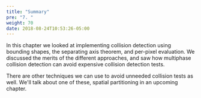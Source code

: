 ```yaml
---
title: "Summary"
pre: "7. "
weight: 70
date: 2018-08-24T10:53:26-05:00
---
```


In this chapter we looked at implementing collision detection using bounding shapes, the separating axis theorem, and per-pixel evaluation.  We discussed the merits of the different approaches, and saw how multiphase collision detection can avoid expensive collision detection tests.

There are other techniques we can use to avoid unneeded collision tests as well.  We'll talk about one of these, spatial partitioning in an upcoming chapter.